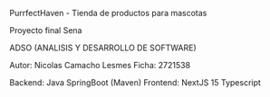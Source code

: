 PurrfectHaven - Tienda de productos para mascotas


Proyecto final Sena

ADSO (ANALISIS Y DESARROLLO DE SOFTWARE)

Autor: Nicolas Camacho Lesmes
Ficha: 2721538



Backend: Java SpringBoot (Maven)
Frontend: NextJS 15 Typescript
